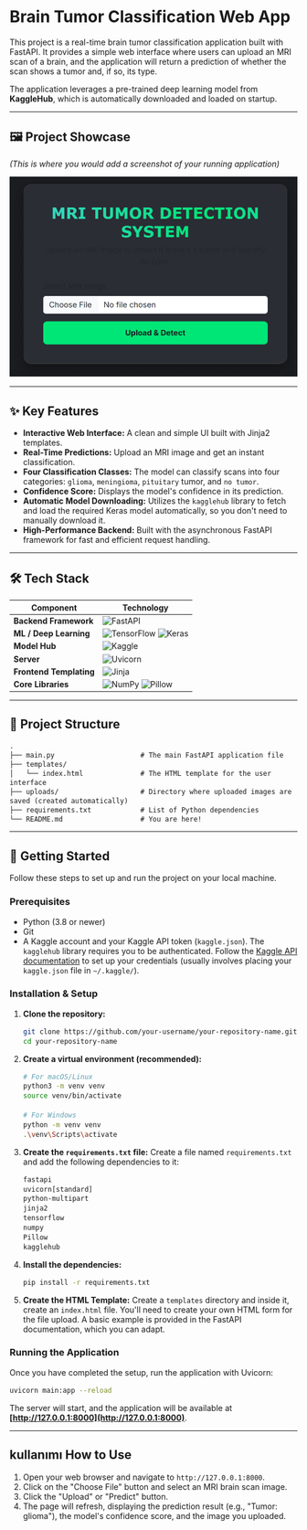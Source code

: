 
# Brain Tumor Classification Web App

This project is a real-time brain tumor classification application built with FastAPI. It provides a simple web interface where users can upload an MRI scan of a brain, and the application will return a prediction of whether the scan shows a tumor and, if so, its type.

The application leverages a pre-trained deep learning model from **KaggleHub**, which is automatically downloaded and loaded on startup.

---

## 🖼️ Project Showcase

*(This is where you would add a screenshot of your running application)*

![Screenshot of the Web Application](./screenshot.png)

---

## ✨ Key Features

- **Interactive Web Interface:** A clean and simple UI built with Jinja2 templates.
- **Real-Time Predictions:** Upload an MRI image and get an instant classification.
- **Four Classification Classes:** The model can classify scans into four categories: `glioma`, `meningioma`, `pituitary` tumor, and `no tumor`.
- **Confidence Score:** Displays the model's confidence in its prediction.
- **Automatic Model Downloading:** Utilizes the `kagglehub` library to fetch and load the required Keras model automatically, so you don't need to manually download it.
- **High-Performance Backend:** Built with the asynchronous FastAPI framework for fast and efficient request handling.

---

## 🛠️ Tech Stack

| Component                     | Technology                                                                                                                                                                                                       |
| ----------------------------- | ---------------------------------------------------------------------------------------------------------------------------------------------------------------------------------------------------------------- |
| **Backend Framework**   | ![FastAPI](https://img.shields.io/badge/FastAPI-009688?style=for-the-badge&logo=fastapi&logoColor=white)                                                                                                           |
| **ML / Deep Learning**  | ![TensorFlow](https://img.shields.io/badge/TensorFlow-FF6F00?style=for-the-badge&logo=tensorflow&logoColor=white) ![Keras](https://img.shields.io/badge/Keras-D00000?style=for-the-badge&logo=keras&logoColor=white) |
| **Model Hub**           | ![Kaggle](https://img.shields.io/badge/Kaggle-20BEFF?style=for-the-badge&logo=kaggle&logoColor=white)                                                                                                              |
| **Server**              | ![Uvicorn](https://img.shields.io/badge/Uvicorn-27A4E3?style=for-the-badge&logo=python&logoColor=white)                                                                                                            |
| **Frontend Templating** | ![Jinja](https://img.shields.io/badge/Jinja-B4161B?style=for-the-badge&logo=jinja&logoColor=white)                                                                                                                 |
| **Core Libraries**      | ![NumPy](https://img.shields.io/badge/NumPy-013243?style=for-the-badge&logo=numpy&logoColor=white) ![Pillow](https://img.shields.io/badge/Pillow-7546C8?style=for-the-badge&logo=pillow&logoColor=white)             |

---

## 📁 Project Structure

```
.
├── main.py                     # The main FastAPI application file
├── templates/
│   └── index.html              # The HTML template for the user interface
├── uploads/                    # Directory where uploaded images are saved (created automatically)
├── requirements.txt            # List of Python dependencies
└── README.md                   # You are here!
```

---

## 🚀 Getting Started

Follow these steps to set up and run the project on your local machine.

### Prerequisites

- Python (3.8 or newer)
- Git
- A Kaggle account and your Kaggle API token (`kaggle.json`). The `kagglehub` library requires you to be authenticated. Follow the [Kaggle API documentation](https://www.kaggle.com/docs/api) to set up your credentials (usually involves placing your `kaggle.json` file in `~/.kaggle/`).

### Installation & Setup

1. **Clone the repository:**

   ```bash
   git clone https://github.com/your-username/your-repository-name.git
   cd your-repository-name
   ```
2. **Create a virtual environment (recommended):**

   ```bash
   # For macOS/Linux
   python3 -m venv venv
   source venv/bin/activate

   # For Windows
   python -m venv venv
   .\venv\Scripts\activate
   ```
3. **Create the `requirements.txt` file:**
   Create a file named `requirements.txt` and add the following dependencies to it:

   ```txt
   fastapi
   uvicorn[standard]
   python-multipart
   jinja2
   tensorflow
   numpy
   Pillow
   kagglehub
   ```
4. **Install the dependencies:**

   ```bash
   pip install -r requirements.txt
   ```
5. **Create the HTML Template:**
   Create a `templates` directory and inside it, create an `index.html` file. You'll need to create your own HTML form for the file upload. A basic example is provided in the FastAPI documentation, which you can adapt.

### Running the Application

Once you have completed the setup, run the application with Uvicorn:

```bash
uvicorn main:app --reload
```

The server will start, and the application will be available at **[http://127.0.0.1:8000](http://127.0.0.1:8000)**.

---

## kullanımı How to Use

1. Open your web browser and navigate to `http://127.0.0.1:8000`.
2. Click on the "Choose File" button and select an MRI brain scan image.
3. Click the "Upload" or "Predict" button.
4. The page will refresh, displaying the prediction result (e.g., "Tumor: glioma"), the model's confidence score, and the image you uploaded.
